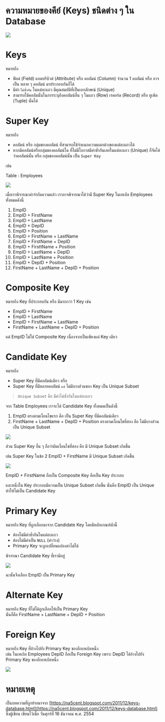 # ความหมายของคีย์ (Keys) ชนิดต่าง ๆ ใน Database

![](./database-keys.jpg)

# Keys 

หมายถึง   
- ฟิลด์ (Field) แอตทริบิวต์ (Attribute) หรือ คอลัมน์ (Column) จำนวน 1 คอลัมน์ หรือ อาจเป็น หลาย ๆ คอลัมน์ มาประกอบกันก็ได้
- มีค่า `ไม่ซ้ำกัน` ในแต่ละแถว มีคุณสมบัติที่เป็นเอกลักษณ์ (Unique)
- สามารถใช้คอลัมนั้นในการระบุถึงคอลัมน์อื่น ๆ ในแถว (Row) เรคอร์ด (Record) หรือ ทูเพิล (Tuple) นั้นได้
 
# Super Key

หมายถึง
- คอลัมน์ หรือ กลุ่มของคอลัมน์  ที่สามารถใช้จำแนกความแตกต่างของแต่ละแถวได้
- หากมีคอลัมน์หรือกลุ่มของคอลัมน์ใด  ที่ไม่มีโอกาสมีค่าซ้ำกันเลยในแต่ละแถว (Unique)  ก็จัดได้ว่าคอลัมน์นั้น หรือ กลุ่มของคอลัมน์นั้น  เป็น `Super Key`     

เช่น  
  
Table : Employees

![](./table-employees.png)

 เมื่อเราพิจารณาคำจำกัดความแล้ว  เราอาจพิจารณาได้ว่ามี Super Key ในเทเบิล  Employees ทั้งหมดดังนี้
1. EmpID
2. EmpID + FirstName
3. EmpID + LastName
4. EmpID + DepID
5. EmpID + Position
6. EmpID + FirstName + LastName
7. EmpID + FirstName + DepID
8. EmpID + FirsttName + Position
9. EmpID + LastName + DepID
10. EmpID + LastName + Position
11. EmpID + DepID + Position
12. FirstName + LastName + DepID + Position

# Composite Key 

หมายถึง Key ที่ประกอบกัน  หรือ มีมากกว่า 1 Key เช่น
- EmpID + FirstName
- EmpID + LastName
- EmpID + FirstName + LastName
- FirstName + LastName + DepID + Position

แต่  EmpID  ไม่ใช่  Composite Key  เนื่องจากเป็นเพียงแค่ Key เดียว

# Candidate Key  

หมายถึง  
- Super Key ที่มีคอลัมน์เดียว หรือ  
- Super Key ที่มีหลายคอลัมน์ `แต่` ไม่มีบางส่วนของ Key เป็น Unique Subset

> `Unique Subset` คือ มีค่าไม่ซ้ำกันในแต่ละแถว


จาก Table Employees เราจะได้ Candidate Key ทั้งหมดเป็นดังนี้

1. EmpID    ตรงตามเงื่อนไขแรก  คือ  เป็น Super Key ที่มีคอลัมน์เดียว
2. FirstName + LastName + DepID + Position   ตรงตามเงื่อนไขที่สอง  คือ  ไม่มีบางส่วนเป็น Unique Subset

![](./candidate-key.png)

ส่วน Super Key อื่น ๆ ถือว่าผิดเงื่อนไขที่สอง คือ มี Unique Subset เกิดขึ้น  
  
เช่น  Super Key ในข้อ 2 EmpID + FirstName มี Unique Subset เกิดขึ้น

![](./candidate-key-2.png)

EmpID + FirstName ถือเป็น Composite Key คือเป็น Key ประกอบ    
  
และหนึ่งใน Key ประกอบมีความเป็น Unique Subset เกิดขึ้น นั่นคือ EmpID เป็น Unique  ทำให้ไม่เป็น Candidate Key

# Primary Key  

หมายถึง Key  ที่ถูกเลือกมาจาก  Candidate Key โดยมีหลักเกณฑ์ดังนี้

- ต้องไม่มีค่าซ้ำกันในแต่ละแถว
- ต้องไม่มีค่าเป็น `NULL` (ค่าว่าง)
- Primary Key  จะถูกเปลี่ยนแปลงค่าไม่ได้
  
พิจารณา Candidate Key ที่เรามีอยู่ 

![](./primary-key.png)

ฉะนั้นจึงเลือก EmpID เป็น Primary Key

# Alternate Key  

หมายถึง Key ที่ไม่ได้ถูกเลือกให้เป็น Primary Key    
นั่นก็คือ  FirstName + LastName + DepID + Position 

# Foreign Key  

หมายถึง Key ที่อ้างไปยัง Primary Key ของอีกเทเบิลหนึ่ง  
เช่น ในเทเบิล  Employees DepID ถือเป็น Foreign Key เพราะ  DepID ได้อ้างไปยัง Primary Key ของอีกเทเบิลหนึ่ง 

![](./foreign-key.png)

# หมายเหตุ

เป็นบทความที่ถูกย้ายมาจาก [https://na5cent.blogspot.com/2011/12/keys-database.html](https://na5cent.blogspot.com/2011/12/keys-database.html) ซึ่งผู้เขียน เขียนไว้เมื่อ วันศุกร์ที่ 16 ธันวาคม พ.ศ. 2554
